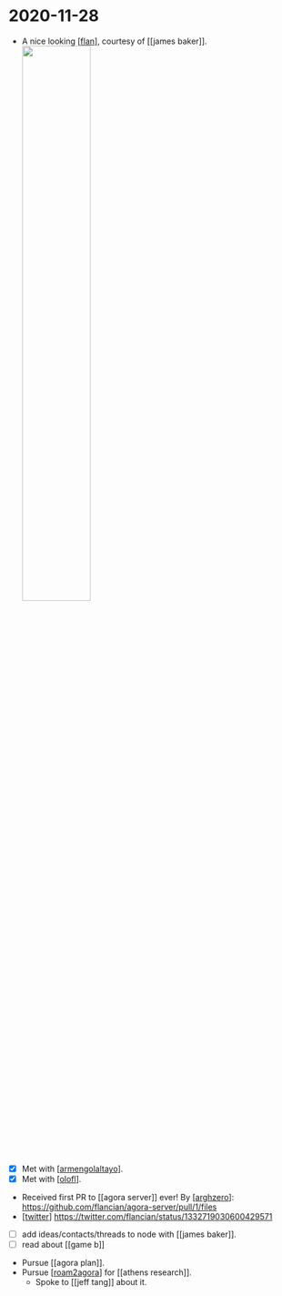 # 2020-11-28


- A nice looking [[flan]], courtesy of [[james baker]]. 
  <img src="http://rezepte.lemenu.ch/images/promo_images/spree/tx_netvlmerdb_recipes/000/009/064/promo/LM201912_50_A.jpg?1574079776&imgrefurl=https://rezepte.lemenu.ch/recipes/LM201912_50_A/flambierte-espresso-caramel-flans?locale%3Dfr&tbnid=uyQdvGbOEtHThM&vet=1&docid=XY9Dqr-teTXZvM&w=740&h=440&hl=en-US&source=sh/x/im" width=50%>
- [x] Met with [[armengolaltayo]].
- [x] Met with [[olofl]].
- Received first PR to [[agora server]] ever! By [[arghzero]]: https://github.com/flancian/agora-server/pull/1/files
- [[twitter]] https://twitter.com/flancian/status/1332719030600429571
- [ ] add ideas/contacts/threads to node with [[james baker]].
- [ ] read about [[game b]]
- Pursue [[agora plan]].
- Pursue [[roam2agora]] for [[athens research]].
  - Spoke to [[jeff tang]] about it.

[//begin]: # "Autogenerated link references for markdown compatibility"
[flan]: ../flan "Flan"
[james-baker]: ../james-baker "James Baker"
[armengolaltayo]: ../armengolaltayo "Armengolaltayo"
[olofl]: ../olofl "Olofl"
[agora-server]: ../agora-server "Agora Server"
[arghzero]: ../arghzero "Arghzero"
[twitter]: ../twitter "Twitter"
[game-b]: ../game-b "Game B"
[agora-plan]: ../agora-plan "Agora Plan"
[roam2agora]: ../roam2agora "Roam2agora"
[athens-research]: ../athens-research "Athens Research"
[jeff-tang]: ../jeff-tang "Jeff Tang"
[//end]: # "Autogenerated link references"